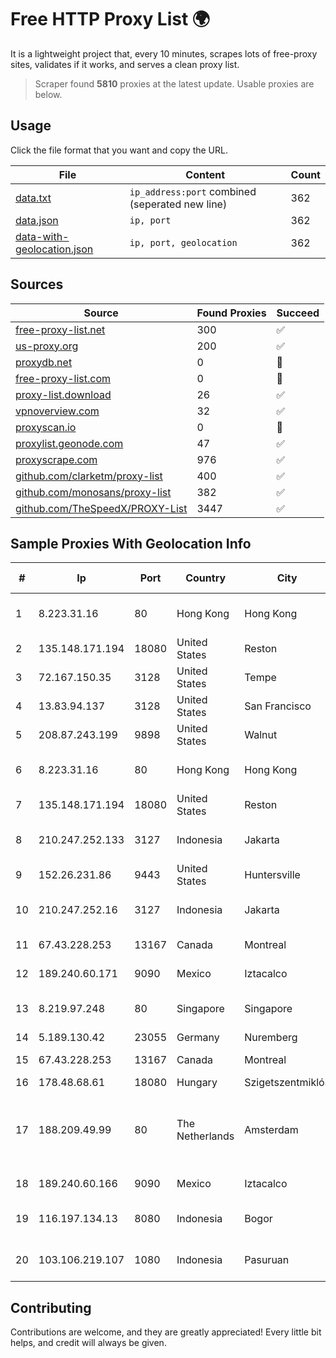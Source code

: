 
# Free HTTP Proxy List 🌍

It is a lightweight project that, every 10 minutes, scrapes lots of free-proxy sites, validates if it works, and serves a clean proxy list.


> Scraper found **5810** proxies at the latest update. Usable proxies are below.

## Usage

Click the file format that you want and copy the URL.


|File|Content|Count|
|----|-------|-----|
|[data.txt](https://raw.githubusercontent.com/themiralay/Proxy-List-World/master/data.txt)|`ip_address:port` combined (seperated new line)|362|
|[data.json](https://raw.githubusercontent.com/themiralay/Proxy-List-World/master/data.json)|`ip, port`|362|
|[data-with-geolocation.json](https://raw.githubusercontent.com/themiralay/Proxy-List-World/master/data-with-geolocation.json)|`ip, port, geolocation`|362|

## Sources

|Source|Found Proxies|Succeed|
|------|-------------|-------|
|[free-proxy-list.net](https://free-proxy-list.net)|300|✅|
|[us-proxy.org](https://www.us-proxy.org)|200|✅|
|[proxydb.net](http://proxydb.net)|0|🚫|
|[free-proxy-list.com](https://free-proxy-list.com/?page=&port=&type%5B%5D=http&type%5B%5D=https&up_time=0&search=Search)|0|🚫|
|[proxy-list.download](https://www.proxy-list.download/HTTP)|26|✅|
|[vpnoverview.com](https://vpnoverview.com/privacy/anonymous-browsing/free-proxy-servers)|32|✅|
|[proxyscan.io](https://www.proxyscan.io)|0|🚫|
|[proxylist.geonode.com](https://proxylist.geonode.com/api/proxy-list?limit=300&page=1&sort_by=lastChecked&sort_type=desc&protocols=http,https)|47|✅|
|[proxyscrape.com](https://api.proxyscrape.com/v2/?request=displayproxies&protocol=http&timeout=10000&country=all&ssl=all&anonymity=all)|976|✅|
|[github.com/clarketm/proxy-list](https://raw.githubusercontent.com/clarketm/proxy-list/master/proxy-list-raw.txt)|400|✅|
|[github.com/monosans/proxy-list](https://raw.githubusercontent.com/monosans/proxy-list/main/proxies/http.txt)|382|✅|
|[github.com/TheSpeedX/PROXY-List](https://raw.githubusercontent.com/TheSpeedX/PROXY-List/master/http.txt)|3447|✅|


## Sample Proxies With Geolocation Info

|#|Ip|Port|Country|City|Internet Service Provider|
|-|--|----|-------|----|-------------------------|
|1|8.223.31.16|80|Hong Kong|Hong Kong|Alibaba (US) Technology Co., Ltd.|
|2|135.148.171.194|18080|United States|Reston|OVH SAS|
|3|72.167.150.35|3128|United States|Tempe|GoDaddy.com, LLC|
|4|13.83.94.137|3128|United States|San Francisco|Microsoft Corporation|
|5|208.87.243.199|9898|United States|Walnut|Psychz Networks|
|6|8.223.31.16|80|Hong Kong|Hong Kong|Alibaba (US) Technology Co., Ltd.|
|7|135.148.171.194|18080|United States|Reston|OVH SAS|
|8|210.247.252.133|3127|Indonesia|Jakarta|PT Poros Network Nusantara|
|9|152.26.231.86|9443|United States|Huntersville|MCNC|
|10|210.247.252.16|3127|Indonesia|Jakarta|PT Poros Network Nusantara|
|11|67.43.228.253|13167|Canada|Montreal|GloboTech Communications|
|12|189.240.60.171|9090|Mexico|Iztacalco|Uninet S.A. de C.V.|
|13|8.219.97.248|80|Singapore|Singapore|Alibaba (US) Technology Co., Ltd.|
|14|5.189.130.42|23055|Germany|Nuremberg|Contabo GmbH|
|15|67.43.228.253|13167|Canada|Montreal|GloboTech Communications|
|16|178.48.68.61|18080|Hungary|Szigetszentmiklós|UPC|
|17|188.209.49.99|80|The Netherlands|Amsterdam|Net Solutions - Consultoria Em Tecnologias De Informacao, Sociedade Unipessoal|
|18|189.240.60.166|9090|Mexico|Iztacalco|Uninet S.A. de C.V.|
|19|116.197.134.13|8080|Indonesia|Bogor|PT. Fiber Networks Indonesia|
|20|103.106.219.107|1080|Indonesia|Pasuruan|PT. ARTHA LINTAS DATA MANDIRI|



## Contributing

Contributions are welcome, and they are greatly appreciated! Every
little bit helps, and credit will always be given.

